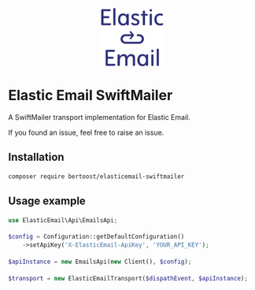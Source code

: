 <div style="text-align: center;">
    <img src="docs/logo.svg" style="width:25%;" alt="Elastic Email">
</div>

# Elastic Email SwiftMailer

A SwiftMailer transport implementation for Elastic Email.

If you found an issue, feel free to raise an issue.

## Installation

```bash
composer require bertoost/elasticemail-swiftmailer
```

## Usage example

```php
use ElasticEmail\Api\EmailsApi;

$config = Configuration::getDefaultConfiguration()
    ->setApiKey('X-ElasticEmail-ApiKey', 'YOUR_API_KEY');
    
$apiInstance = new EmailsApi(new Client(), $config);

$transport = new ElasticEmailTransport($dispathEvent, $apiInstance);
```